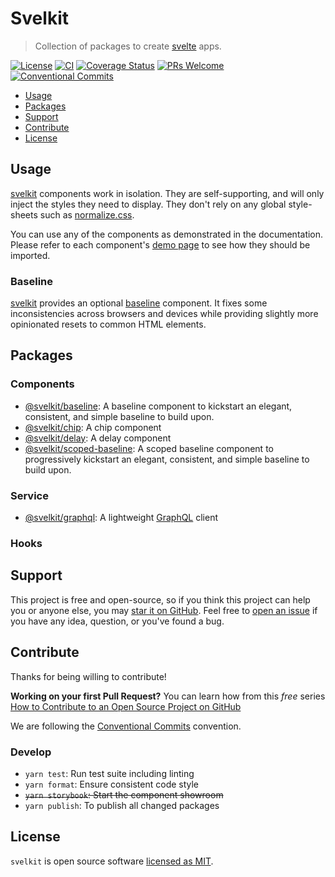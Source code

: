 # Svelkit

> Collection of packages to create [svelte] apps.

[![License](https://badgen.net/github/license/kenoxa/svelkit)](https://github.com/kenoxa/svelkit/blob/main/LICENSE)
[![CI](https://github.com/kenoxa/svelkit/workflows/CI/badge.svg)](https://github.com/kenoxa/svelkit/actions?query=workflow%3Aci)
[![Coverage Status](https://badgen.net/coveralls/c/github/kenoxa/svelkit/main)](https://coveralls.io/github/kenoxa/svelkit?branch=main)
[![PRs Welcome](https://badgen.net/badge/PRs/welcome/purple)](http://makeapullrequest.com)
[![Conventional Commits](https://badgen.net/badge/Conventional%20Commits/1.0.0/cyan)](https://conventionalcommits.org)

<!-- prettier-ignore-start -->
<!-- START doctoc generated TOC please keep comment here to allow auto update -->
<!-- DON'T EDIT THIS SECTION, INSTEAD RE-RUN doctoc TO UPDATE -->


- [Usage](#usage)
- [Packages](#packages)
- [Support](#support)
- [Contribute](#contribute)
- [License](#license)

<!-- END doctoc generated TOC please keep comment here to allow auto update -->
<!-- prettier-ignore-end -->

## Usage

[svelkit] components work in isolation. They are self-supporting, and will only inject the styles they need to display. They don't rely on any global style-sheets such as [normalize.css](normalize.css).

You can use any of the components as demonstrated in the documentation. Please refer to each component's [demo page](https://svelkit.js.org) to see how they should be imported.

### Baseline

[svelkit] provides an optional [baseline](./packages/baseline/README.md) component. It fixes some inconsistencies across browsers and devices while providing slightly more opinionated resets to common HTML elements.

## Packages

### Components

- [@svelkit/baseline](./packages/baseline): A baseline component to kickstart an elegant, consistent, and simple baseline to build upon.
- [@svelkit/chip](./packages/chip): A chip component
- [@svelkit/delay](./packages/delay): A delay component
- [@svelkit/scoped-baseline](./packages/scoped-baseline): A scoped baseline component to progressively kickstart an elegant, consistent, and simple baseline to build upon.

### Service

- [@svelkit/graphql](./packages/graphql): A lightweight [GraphQL] client

### Hooks

## Support

This project is free and open-source, so if you think this project can help you or anyone else, you may [star it on GitHub](https://github.com/kenoxa/svelkit). Feel free to [open an issue](https://github.com/kenoxa/svelkit/issues) if you have any idea, question, or you've found a bug.

## Contribute

Thanks for being willing to contribute!

**Working on your first Pull Request?** You can learn how from this _free_ series [How to Contribute to an Open Source Project on GitHub](https://egghead.io/series/how-to-contribute-to-an-open-source-project-on-github)

We are following the [Conventional Commits](https://www.conventionalcommits.org) convention.

### Develop

- `yarn test`: Run test suite including linting
- `yarn format`: Ensure consistent code style
- ~~`yarn storybook`: Start the component showroom~~
- `yarn publish`: To publish all changed packages

## License

`svelkit` is open source software [licensed as MIT](https://github.com/kenoxa/svelkit/blob/main/LICENSE).

[svelkit]: https://svelkit.js.org/
[svelte]: https://svelte.dev/
[graphql]: https://graphql.org/

